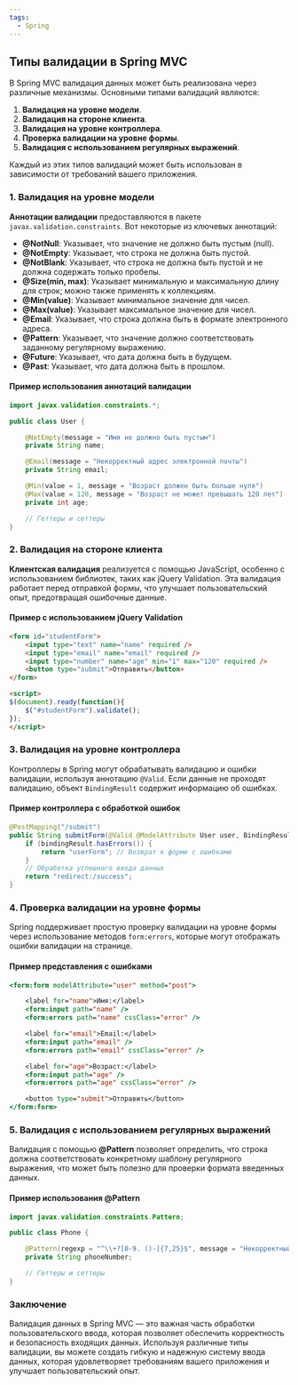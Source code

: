 ```yaml
---
tags:
  - Spring
---
```


## Типы валидации в Spring MVC

В Spring MVC валидация данных может быть реализована через различные механизмы. Основными типами валидаций являются:

1. **Валидация на уровне модели**.
2. **Валидация на стороне клиента**.
3. **Валидация на уровне контроллера**.
4. **Проверка валидации на уровне формы**.
5. **Валидация с использованием регулярных выражений**.

Каждый из этих типов валидаций может быть использован в зависимости от требований вашего приложения.

### 1. Валидация на уровне модели

**Аннотации валидации** предоставляются в пакете `javax.validation.constraints`. Вот некоторые из ключевых аннотаций:

- **@NotNull**: Указывает, что значение не должно быть пустым (null).
- **@NotEmpty**: Указывает, что строка не должна быть пустой.
- **@NotBlank**: Указывает, что строка не должна быть пустой и не должна содержать только пробелы.
- **@Size(min, max)**: Указывает минимальную и максимальную длину для строк; можно также применять к коллекциям.
- **@Min(value)**: Указывает минимальное значение для чисел.
- **@Max(value)**: Указывает максимальное значение для чисел.
- **@Email**: Указывает, что строка должна быть в формате электронного адреса.
- **@Pattern**: Указывает, что значение должно соответствовать заданному регулярному выражению.
- **@Future**: Указывает, что дата должна быть в будущем.
- **@Past**: Указывает, что дата должна быть в прошлом.

#### Пример использования аннотаций валидации

```java
import javax.validation.constraints.*;

public class User {

    @NotEmpty(message = "Имя не должно быть пустым")
    private String name;

    @Email(message = "Некорректный адрес электронной почты")
    private String email;

    @Min(value = 1, message = "Возраст должен быть больше нуля")
    @Max(value = 120, message = "Возраст не может превышать 120 лет")
    private int age;

    // Геттеры и сеттеры
}
```

### 2. Валидация на стороне клиента

**Клиентская валидация** реализуется с помощью JavaScript, особенно с использованием библиотек, таких как jQuery Validation. Эта валидация работает перед отправкой формы, что улучшает пользовательский опыт, предотвращая ошибочные данные.

#### Пример с использованием jQuery Validation

```html
<form id="studentForm">
    <input type="text" name="name" required />
    <input type="email" name="email" required />
    <input type="number" name="age" min="1" max="120" required />
    <button type="submit">Отправить</button>
</form>

<script>
$(document).ready(function(){
    $("#studentForm").validate();
});
</script>
```

### 3. Валидация на уровне контроллера

Контроллеры в Spring могут обрабатывать валидацию и ошибки валидации, используя аннотацию `@Valid`. Если данные не проходят валидацию, объект `BindingResult` содержит информацию об ошибках.

#### Пример контроллера с обработкой ошибок

```java
@PostMapping("/submit")
public String submitForm(@Valid @ModelAttribute User user, BindingResult bindingResult) {
    if (bindingResult.hasErrors()) {
        return "userForm"; // Возврат к форме с ошибками
    }
    // Обработка успешного ввода данных
    return "redirect:/success";
}
```

### 4. Проверка валидации на уровне формы

Spring поддерживает простую проверку валидации на уровне формы через использование методов `form:errors`, которые могут отображать ошибки валидации на странице.

#### Пример представления с ошибками

```jsp
<form:form modelAttribute="user" method="post">

    <label for="name">Имя:</label>
    <form:input path="name" />
    <form:errors path="name" cssClass="error" />

    <label for="email">Email:</label>
    <form:input path="email" />
    <form:errors path="email" cssClass="error" />

    <label for="age">Возраст:</label>
    <form:input path="age" />
    <form:errors path="age" cssClass="error" />

    <button type="submit">Отправить</button>
</form:form>
```

### 5. Валидация с использованием регулярных выражений

Валидация с помощью **@Pattern** позволяет определить, что строка должна соответствовать конкретному шаблону регулярного выражения, что может быть полезно для проверки формата введенных данных.

#### Пример использования @Pattern

```java
import javax.validation.constraints.Pattern;

public class Phone {

    @Pattern(regexp = "^\\+?[0-9. ()-]{7,25}$", message = "Некорректный номер телефона")
    private String phoneNumber;

    // Геттеры и сеттеры
}
```

### Заключение

Валидация данных в Spring MVC — это важная часть обработки пользовательского ввода, которая позволяет обеспечить корректность и безопасность входящих данных. Используя различные типы валидации, вы можете создать гибкую и надежную систему ввода данных, которая удовлетворяет требованиям вашего приложения и улучшает пользовательский опыт.